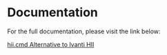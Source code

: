 # Documentation

For the full documentation, please visit the link below:

[hii.cmd Alternative to Ivanti HII](https://blog.wuibaille.fr/2023/04/epm-hii-cmd-alternative-au-hii-ivanti/)
